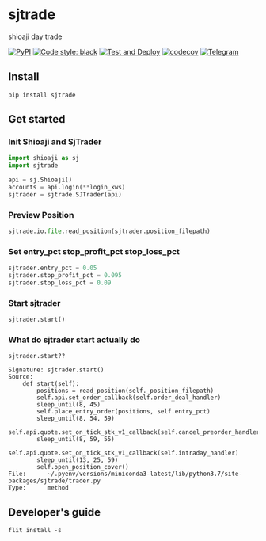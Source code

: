 # sjtrade
shioaji day trade 

[![PyPI](https://img.shields.io/pypi/v/sjtrade)](https://pypi.org/project/sjtrade/)
[![Code style: black](https://img.shields.io/badge/code%20style-black-000000.svg)](https://github.com/psf/black)
[![Test and Deploy](https://github.com/Yvictor/sjtrade/actions/workflows/test-deploy.yml/badge.svg)](https://github.com/Yvictor/sjtrade/actions/workflows/test-deploy.yml)
[![codecov](https://codecov.io/gh/Yvictor/sjtrade/branch/master/graph/badge.svg?token=hHZzwJEPyt)](https://codecov.io/gh/Yvictor/sjtrade)
[![Telegram](https://img.shields.io/badge/chat-%20telegram-blue.svg)](https://t.me/joinchat/973EyAQlrfthZTk1)

## Install
```
pip install sjtrade
```
## Get started

### Init Shioaji and SjTrader
``` python
import shioaji as sj
import sjtrade

api = sj.Shioaji()
accounts = api.login(**login_kws)
sjtrader = sjtrade.SJTrader(api)
```

### Preview Position
``` python
sjtrade.io.file.read_position(sjtrader.position_filepath)
```

### Set entry_pct stop_profit_pct stop_loss_pct
``` python
sjtrader.entry_pct = 0.05
sjtrader.stop_profit_pct = 0.095
sjtrader.stop_loss_pct = 0.09
```

### Start sjtrader
``` python
sjtrader.start()
```

### What do sjtrader start actually do
``` ipython
sjtrader.start??
```

```
Signature: sjtrader.start()
Source:   
    def start(self):
        positions = read_position(self._position_filepath)
        self.api.set_order_callback(self.order_deal_handler)
        sleep_until(8, 45)
        self.place_entry_order(positions, self.entry_pct)
        sleep_until(8, 54, 59)
        self.api.quote.set_on_tick_stk_v1_callback(self.cancel_preorder_handler)
        sleep_until(8, 59, 55)
        self.api.quote.set_on_tick_stk_v1_callback(self.intraday_handler)
        sleep_until(13, 25, 59)
        self.open_position_cover()
File:      ~/.pyenv/versions/miniconda3-latest/lib/python3.7/site-packages/sjtrade/trader.py
Type:      method
```


## Developer's guide

```
flit install -s
```